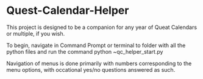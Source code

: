 # Quest-Calendar-Helper
This project is designed to be a companion for any year of Queat Calendars or multiple, if you wish.

To begin, navigate in Command Prompt or terminal to folder with all the python files and run the command 
python ~qc_helper_start.py

Navigation of menus is done primarily with numbers corresponding to the menu options, with occational yes/no questions answered as such.